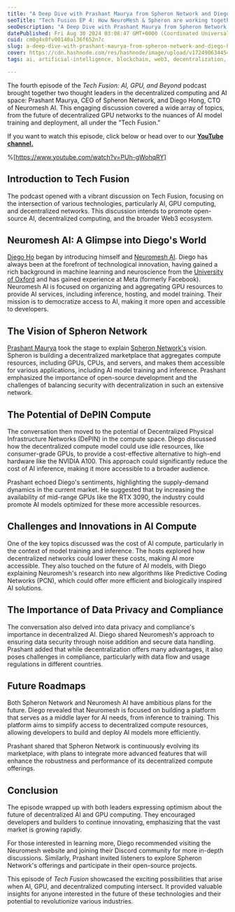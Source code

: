 ```yaml
---
title: "A Deep Dive with Prashant Maurya from Spheron Network and Diego Hong from Neuromesh AI"
seoTitle: "Tech Fusion EP 4: How NeuroMesh & Spheron are working together"
seoDescription: "A Deep Dive with Prashant Maurya from Spheron Network and Diego Hong from Neuromesh AI"
datePublished: Fri Aug 30 2024 03:08:47 GMT+0000 (Coordinated Universal Time)
cuid: cm0g4x0fv00140al36f652n7c
slug: a-deep-dive-with-prashant-maurya-from-spheron-network-and-diego-hong-from-neuromesh-ai
cover: https://cdn.hashnode.com/res/hashnode/image/upload/v1724906344540/aca31155-9f24-450b-af63-8003160fd73b.png
tags: ai, artificial-intelligence, blockchain, web3, decentralization, web30, spheron, neuromesh-ai, prashant-maurya

---
```


The fourth episode of the *Tech Fusion: AI, GPU, and Beyond* podcast brought together two thought leaders in the decentralized computing and AI space: Prashant Maurya, CEO of Spheron Network, and Diego Hong, CTO of Neuromesh AI. This engaging discussion covered a wide array of topics, from the future of decentralized GPU networks to the nuances of AI model training and deployment, all under the "Tech Fusion."

If you want to watch this episode, click below or head over to our [**YouTube channel.**](https://www.youtube.com/@SpheronFDN)

%[https://www.youtube.com/watch?v=PUh-gWohqRY] 

## **Introduction to Tech Fusion**

The podcast opened with a vibrant discussion on Tech Fusion, focusing on the intersection of various technologies, particularly AI, GPU computing, and decentralized networks. This discussion intends to promote open-source AI, decentralized computing, and the broader Web3 ecosystem.

## **Neuromesh AI: A Glimpse into Diego's World**

[Diego Ho](https://x.com/diego_ho0) began by introducing himself and [Neuromesh AI](https://www.nmesh.io/). Diego has always been at the forefront of technological innovation, having gained a rich background in machine learning and neuroscience from the [University of Oxford](https://www.ox.ac.uk/) and has gained experience at Meta (formerly Facebook). Neuromesh AI is focused on organizing and aggregating GPU resources to provide AI services, including inference, hosting, and model training. Their mission is to democratize access to AI, making it more open and accessible to developers.

## **The Vision of Spheron Network**

[Prashant Maurya](https://www.linkedin.com/in/techprashantmaurya/?originalSubdomain=ae) took the stage to explain [Spheron Network's](https://www.spheron.network/) vision. Spheron is building a decentralized marketplace that aggregates compute resources, including GPUs, CPUs, and servers, and makes them accessible for various applications, including AI model training and inference. Prashant emphasized the importance of open-source development and the challenges of balancing security with decentralization in such an extensive network.

## **The Potential of DePIN Compute**

The conversation then moved to the potential of Decentralized Physical Infrastructure Networks (DePIN) in the compute space. Diego discussed how the decentralized compute model could use idle resources, like consumer-grade GPUs, to provide a cost-effective alternative to high-end hardware like the NVIDIA A100. This approach could significantly reduce the cost of AI inference, making it more accessible to a broader audience.

Prashant echoed Diego's sentiments, highlighting the supply-demand dynamics in the current market. He suggested that by increasing the availability of mid-range GPUs like the RTX 3090, the industry could promote AI models optimized for these more accessible resources.

## **Challenges and Innovations in AI Compute**

One of the key topics discussed was the cost of AI compute, particularly in the context of model training and inference. The hosts explored how decentralized networks could lower these costs, making AI more accessible. They also touched on the future of AI models, with Diego explaining Neuromesh's research into new algorithms like Predictive Coding Networks (PCN), which could offer more efficient and biologically inspired AI solutions.

## **The Importance of Data Privacy and Compliance**

The conversation also delved into data privacy and compliance's importance in decentralized AI. Diego shared Neuromesh's approach to ensuring data security through noise addition and secure data handling. Prashant added that while decentralization offers many advantages, it also poses challenges in compliance, particularly with data flow and usage regulations in different countries.

## **Future Roadmaps**

Both Spheron Network and Neuromesh AI have ambitious plans for the future. Diego revealed that Neuromesh is focused on building a platform that serves as a middle layer for AI needs, from inference to training. This platform aims to simplify access to decentralized compute resources, allowing developers to build and deploy AI models more efficiently.

Prashant shared that Spheron Network is continuously evolving its marketplace, with plans to integrate more advanced features that will enhance the robustness and performance of its decentralized compute offerings.

## **Conclusion**

The episode wrapped up with both leaders expressing optimism about the future of decentralized AI and GPU computing. They encouraged developers and builders to continue innovating, emphasizing that the vast market is growing rapidly.

For those interested in learning more, Diego recommended visiting the Neuromesh website and joining their Discord community for more in-depth discussions. Similarly, Prashant invited listeners to explore Spheron Network's offerings and participate in their open-source projects.

This episode of *Tech Fusion* showcased the exciting possibilities that arise when AI, GPU, and decentralized computing intersect. It provided valuable insights for anyone interested in the future of these technologies and their potential to revolutionize various industries.
